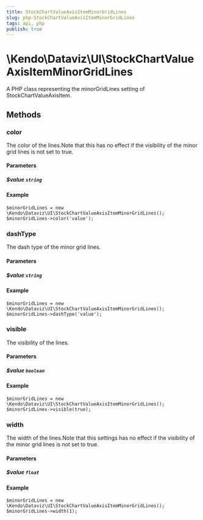 ```yaml
---
title: StockChartValueAxisItemMinorGridLines
slug: php-StockChartValueAxisItemMinorGridLines
tags: api, php
publish: true
---
```


# \Kendo\Dataviz\UI\StockChartValueAxisItemMinorGridLines

A PHP class representing the minorGridLines setting of StockChartValueAxisItem.


## Methods

### color
The color of the lines.Note that this has no effect if the visibility of the minor grid lines is not set to true.
#### Parameters

##### $value `string`



#### Example 
    $minorGridLines = new \Kendo\Dataviz\UI\StockChartValueAxisItemMinorGridLines();
    $minorGridLines->color('value');

### dashType
The dash type of the minor grid lines.
#### Parameters

##### $value `string`



#### Example 
    $minorGridLines = new \Kendo\Dataviz\UI\StockChartValueAxisItemMinorGridLines();
    $minorGridLines->dashType('value');

### visible
The visibility of the lines.
#### Parameters

##### $value `boolean`



#### Example 
    $minorGridLines = new \Kendo\Dataviz\UI\StockChartValueAxisItemMinorGridLines();
    $minorGridLines->visible(true);

### width
The width of the lines.Note that this settings has no effect if the visibility of the minor grid lines is not set to true.
#### Parameters

##### $value `float`



#### Example 
    $minorGridLines = new \Kendo\Dataviz\UI\StockChartValueAxisItemMinorGridLines();
    $minorGridLines->width(1);

